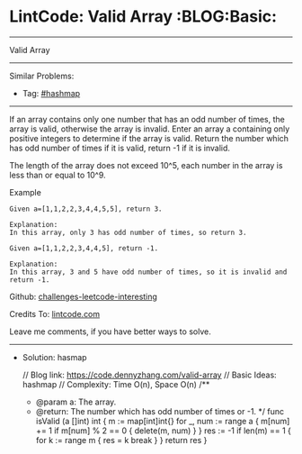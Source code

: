 # LintCode: Valid Array     :BLOG:Basic:


---

Valid Array  

---

Similar Problems:  
-   Tag: [#hashmap](https://code.dennyzhang.com/tag/hashmap)

---

If an array contains only one number that has an odd number of times, the array is valid, otherwise the array is invalid. Enter an array a containing only positive integers to determine if the array is valid. Return the number which has odd number of times if it is valid, return -1 if it is invalid.  

The length of the array does not exceed 10^5​, each number in the array is less than or equal to 10^9.  

Example  

    Given a=[1,1,2,2,3,4,4,5,5], return 3.
    
    Explanation:
    In this array, only 3 has odd number of times, so return 3.

    Given a=[1,1,2,2,3,4,4,5], return -1.
    
    Explanation:
    In this array, 3 and 5 have odd number of times, so it is invalid and return -1.

Github: [challenges-leetcode-interesting](https://github.com/DennyZhang/challenges-leetcode-interesting/tree/master/valid-array)  

Credits To: [lintcode.com](https://www.lintcode.com/problem/valid-array/description)  

Leave me comments, if you have better ways to solve.  

---

-   Solution: hasmap

    // Blog link: https://code.dennyzhang.com/valid-array
    // Basic Ideas: hashmap
    // Complexity: Time O(n), Space O(n)
    /**
     * @param a: The array.
     * @return: The number which has odd number of times or -1.
     */
    func isValid (a []int) int {
        m := map[int]int{}
        for _, num := range a {
            m[num] += 1
            if m[num] % 2 == 0 { delete(m, num) }
        }
        res := -1
        if len(m) == 1 { 
            for k := range m {
                res = k
                break
            }
        }
        return res
    }